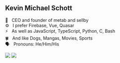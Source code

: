 ## Kevin Michael Schott

👔 &nbsp; CEO and founder of metab and sellby<br>
⚙️ &nbsp; I prefer Firebase, Vue, Quasar<br>
⚡ &nbsp; As well as JavaScript, TypeScript, Python, C, Bash<br>
🍀 &nbsp; And like Dogs, Mangas, Movies, Sports<br>
🗣 &nbsp; Pronouns: He/Him/His

[![](https://img.shields.io/badge/LinkedIn-0077B5?style=for-the-badge&logo=linkedin&logoColor=white)](https://www.linkedin.com/in/kmschott/)
[![](https://img.shields.io/badge/TikTok-000000?style=for-the-badge&logo=tiktok&logoColor=white)](https://www.tiktok.com/@metab.rocks)

<!-- Credits for the icon overview: https://github.com/alexandresanlim/Badges4-README.md-Profile -->

